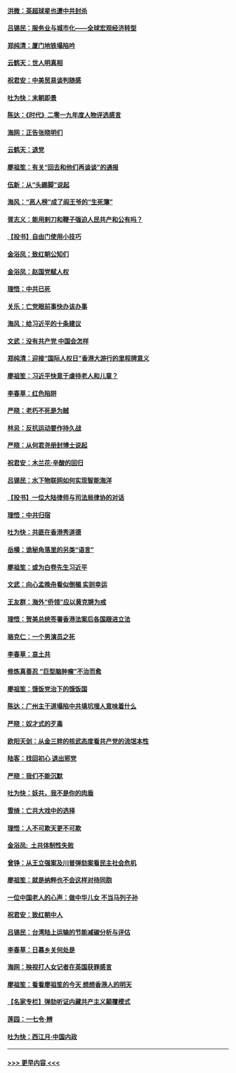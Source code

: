 #### [洪微：英超球星也遭中共封杀](../pages/nsc993/n11727243.md?t=12181155) 
#### [吕锡民：服务业与城市化——全球宏观经济转型](../pages/nsc993/n11725845.md?t=12181155) 
#### [郑纯清：厦门地铁塌陷吟](../pages/nsc993/n11725813.md?t=12181155) 
#### [云鹤天：世人明真相](../pages/nsc993/n11725621.md?t=12181155) 
#### [祝君安：中美贸易谈判随感](../pages/nsc993/n11725609.md?t=12181155) 
#### [吐为快：末朝即景](../pages/nsc993/n11723365.md?t=12181155) 
#### [陈达：《时代》二零一九年度人物评选感言](../pages/nsc993/n11723337.md?t=12181155) 
#### [海网：正告张晓明们](../pages/nsc993/n11723228.md?t=12181155) 
#### [云鹤天：退党](../pages/nsc993/n11723056.md?t=12181155) 
#### [廖祖笙：有关“回去和他们再谈谈”的通报](../pages/nsc993/n11722442.md?t=12181155) 
#### [伍新：从“头踢脚”说起](../pages/nsc993/n11722429.md?t=12181155) 
#### [海风：“恶人榜”成了阎王爷的“生死簿”](../pages/nsc993/n11722272.md?t=12181155) 
#### [胥志义：能用剌刀和鞭子强迫人民共产和公有吗？](../pages/nsc993/n11720569.md?t=12181155) 
#### [【投书】自由门使用小技巧](../pages/nsc993/n11720180.md?t=12181155) 
#### [金浴凤：致红朝公知们](../pages/nsc993/n11720563.md?t=12181155) 
#### [金浴凤：赵国党赋人权](../pages/nsc993/n11720533.md?t=12181155) 
#### [理悟：中共已死](../pages/nsc993/n11720233.md?t=12181155) 
#### [关乐：亡党眼前事快办该办事](../pages/nsc993/n11719160.md?t=12181155) 
#### [海风：给习近平的十条建议](../pages/nsc993/n11717616.md?t=12181155) 
#### [文武：没有共产党 中国会怎样](../pages/nsc993/n11717584.md?t=12181155) 
#### [郑纯清：迎接“国际人权日”香港大游行的里程牌意义](../pages/nsc993/n11717417.md?t=12181155) 
#### [廖祖笙：习近平快意于虐待老人和儿童？](../pages/nsc993/n11715313.md?t=12181155) 
#### [李春草：红色陷阱](../pages/nsc993/n11715029.md?t=12181155) 
#### [严晓：老朽不死是为贼](../pages/nsc993/n11712910.md?t=12181155) 
#### [林忌：反抗运动要作持久战](../pages/nsc993/n11712623.md?t=12181155) 
#### [严晓：从何君尧册封博士说起](../pages/nsc993/n11712465.md?t=12181155) 
#### [祝君安：木兰花·辛酸的回归](../pages/nsc993/n11712381.md?t=12181155) 
#### [吕锡民：水下物联网如何实现智能海洋](../pages/nsc993/n11711158.md?t=12181155) 
#### [【投书】一位大陆律师与司法局律协的对话](../pages/nsc993/n11709675.md?t=12181155) 
#### [理悟：中共归宿](../pages/nsc993/n11710059.md?t=12181155) 
#### [吐为快：共匪在香港秀道德](../pages/nsc993/n11709979.md?t=12181155) 
#### [岳横：诡秘角落里的另类“语言”](../pages/nsc993/n11709792.md?t=12181155) 
#### [廖祖笙：或为白卷先生习近平](../pages/nsc993/n11708330.md?t=12181155) 
#### [文武：向心孟晚舟看似倒楣 实则幸运](../pages/nsc993/n11708236.md?t=12181155) 
#### [王友群：海外“侨领”应以黄克锵为戒](../pages/nsc993/n11706176.md?t=12181155) 
#### [理悟：贺美总统签署香港法案后各国跟进立法](../pages/nsc993/n11706853.md?t=12181155) 
#### [骆克仁：一个男演员之死](../pages/nsc993/n11706677.md?t=12181155) 
#### [李春草：哀土共](../pages/nsc993/n11706255.md?t=12181155) 
#### [修炼真善忍 “巨型脑肿瘤”不治而愈](../pages/nsc993/n11705340.md?t=12181155) 
#### [廖祖笙：饿饭党治下的饿饭国](../pages/nsc993/n11705085.md?t=12181155) 
#### [陈达：广州主干道塌陷中共填坑埋人意味着什么](../pages/nsc993/n11705046.md?t=12181155) 
#### [严晓：奴才式的歹毒](../pages/nsc993/n11704826.md?t=12181155) 
#### [欧阳天剑：从金三胖的核武态度看共产党的流氓本性](../pages/nsc993/n11702238.md?t=12181155) 
#### [陆客：找回初心 退出邪党](../pages/nsc993/n11702213.md?t=12181155) 
#### [严晓：我们不能沉默](../pages/nsc993/n11702110.md?t=12181155) 
#### [吐为快：妖共，我不是你的肉盾](../pages/nsc993/n11701366.md?t=12181155) 
#### [雪绮：亡共大戏中的选择](../pages/nsc993/n11699922.md?t=12181155) 
#### [理悟：人不可欺天更不可欺](../pages/nsc993/n11699657.md?t=12181155) 
#### [金浴凤:  土共体制性失败](../pages/nsc993/n11699361.md?t=12181155) 
#### [曾铮：从王立强案及川普弹劾案看民主社会危机](../pages/nsc993/n11699318.md?t=12181155) 
#### [廖祖笙：就是纳粹也不会这样对待同胞](../pages/nsc993/n11697658.md?t=12181155) 
#### [一位中国老人的心声：做中华儿女 不当马列子孙](../pages/nsc993/n11697525.md?t=12181155) 
#### [祝君安：致红朝中人](../pages/nsc993/n11697518.md?t=12181155) 
#### [吕锡民：台湾陆上运输的节能减碳分析与评估](../pages/nsc993/n11694983.md?t=12181155) 
#### [李春草：日暮乡关何处是](../pages/nsc993/n11694805.md?t=12181155) 
#### [海网：殃视打人女记者在英国获罪感言](../pages/nsc993/n11693832.md?t=12181155) 
#### [廖祖笙：看看廖祖笙的今天 想想香港人的明天](../pages/nsc993/n11693707.md?t=12181155) 
#### [【名家专栏】弹劾听证内藏共产主义颠覆模式](../pages/nsc993/n11693563.md?t=12181155) 
#### [莲园：一七令‧辨](../pages/nsc993/n11692558.md?t=12181155) 
#### [吐为快：西江月·中国内政](../pages/nsc993/n11692071.md?t=12181155) 

----
#### [ >>> 更早内容 <<< ](../indexes/nsc993-earlier.md)
